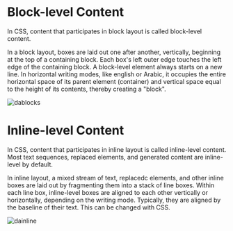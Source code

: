 # Block-level Content
In CSS, content that participates in block layout is called block-level content.

In a block layout, boxes are laid out one after another, vertically, beginning at the top of a containing block. Each box's left outer edge touches the left edge of the containing block.
A block-level element always starts on a new line. In horizontal writing modes, like english or Arabic, it occupies the entire horizontal space of its parent element (container) and vertical space equal to the height of its contents, thereby creating a "block".

![dablocks](https://encrypted-tbn0.gstatic.com/images?q=tbn:ANd9GcQg5UyFFPnrF1_KRwSWfAGf1B0LsmAIIEloJQ&s)


# Inline-level Content
In CSS, content that participates in inline layout is called inline-level content. Most text sequences, replaced elements, and generated content are inline-level by default.

In inline layout, a mixed stream of text, replacedc elements, and other inline boxes are laid out by fragmenting them into a stack of line boxes. Within each line box, inline-level boxes are aligned to each other vertically or horizontally, depending on the writing mode. Typically, they are aligned by the baseline of their text. This can be changed with CSS. 

![dainline](https://developer.mozilla.org/en-US/docs/Glossary/Inline-level_content/inline_layout.png)

